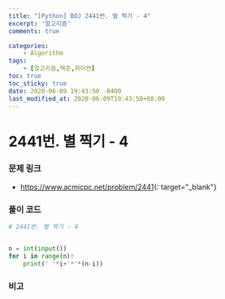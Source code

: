 ```yaml
---
title: "[Python] BOJ 2441번. 별 찍기 - 4"
excerpt: '알고리즘'
comments: true

categories:
    - Algorithm
tags:
    - [알고리즘,백준,파이썬]
toc: true
toc_sticky: true
date: 2020-06-09 19:43:50 -0400
last_modified_at: 2020-06-09T19:43:50+08:00
---
```


# 2441번. 별 찍기 - 4

### 문제 링크
- <https://www.acmicpc.net/problem/2441>{: target="\_blank"}

### 풀이 코드

```python
# 2441번. 별 찍기 - 4


n = int(input())
for i in range(n):
    print(' '*i+'*'*(n-i))
```

### 비고